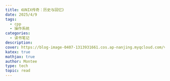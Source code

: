 ```yaml
---
title: 《UNIX传奇：历史与回忆》
date: 2025/4/9
tags:
  - cpp
  - 操作系统
categories:
  - 读书笔记
description: 
cover: https://blog-image-0407-1313931661.cos.ap-nanjing.myqcloud.com/v2-2429c2222d0680eadf76d9ee34adab7b_720w.jpg.png?imageSlim
katex: true
mathjax: true
author: Montee
type: tech
topic: read
---
```



